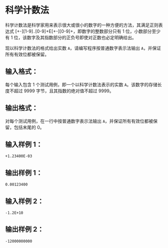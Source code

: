 # 科学计数法
科学计数法是科学家用来表示很大或很小的数字的一种方便的方法，其满足正则表达式 [+-][1-9]`.`[0-9]+E[+-][0-9]+，即数字的整数部分只有 1 位，小数部分至少有 1 位，该数字及其指数部分的正负号即使对正数也必定明确给出。

现以科学计数法的格式给出实数 `A`，请编写程序按普通数字表示法输出 `A`，并保证所有有效位都被保留。

## 输入格式：
每个输入包含 1 个测试用例，即一个以科学计数法表示的实数 `A`。该数字的存储长度不超过 9999 字节，且其指数的绝对值不超过 9999。

## 输出格式：
对每个测试用例，在一行中按普通数字表示法输出 `A`，并保证所有有效位都被保留，包括末尾的 0。

## 输入样例 1：
    +1.23400E-03
## 输出样例 1：
    0.00123400
## 输入样例 2：
    -1.2E+10
## 输出样例 2：
    -12000000000